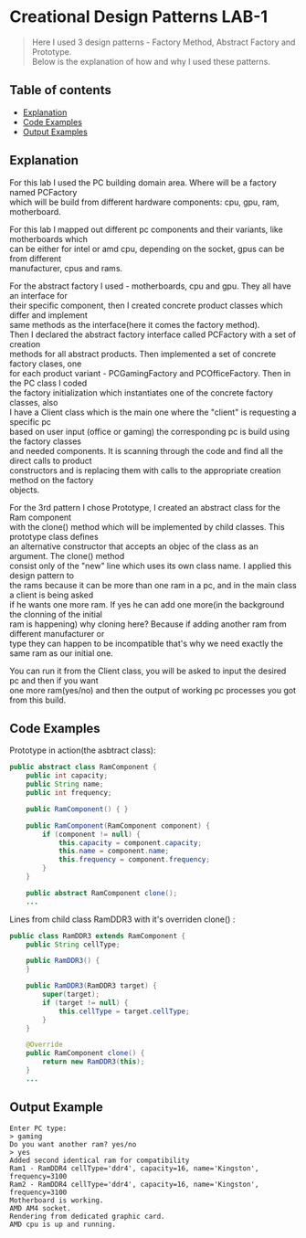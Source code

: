 # Creational Design Patterns LAB-1
> Here I used 3 design patterns - Factory Method, Abstract Factory and Prototype.  
> Below is the explanation of how and why I used these patterns.

## Table of contents

* [Explanation](#explanation)
* [Code Examples](#code-examples)
* [Output Examples](#output-examples)

## Explanation
For this lab I used the PC building domain area. Where will be a factory named PCFactory  
which will be build from different hardware components: cpu, gpu, ram, motherboard.    

For this lab I mapped out different pc components and their variants, like motherboards which  
can be either for intel or amd cpu, depending on the socket, gpus can be from different  
manufacturer, cpus and rams.  

For the abstract factory I used - motherboards, cpu and gpu. They all have an interface for  
their specific component, then I created concrete product classes which differ and implement  
same methods as the interface(here it comes the factory method).  
Then I declared the abstract factory interface called PCFactory with a set of creation  
methods for all abstract products. Then implemented a set of concrete factory clases, one  
for each product variant - PCGamingFactory and PCOfficeFactory. Then in the PC class I coded  
the factory initialization which instantiates one of the concrete factory classes, also  
I have a Client class which is the main one where the "client" is requesting a specific pc  
based on user input (office or gaming) the corresponding pc is build using the factory classes  
and needed components. It is scanning through the code and find all the direct calls to product  
constructors and is replacing them with calls to the appropriate creation method on the factory  
objects.

For the 3rd pattern I chose Prototype, I created an abstract class for the Ram component  
with the clone() method which will be implemented by child classes. This prototype class defines  
an alternative constructor that accepts an objec of the class as an argument. The clone() method  
consist only of the "new" line which uses its own class name. I applied this design pattern to  
the rams because it can be more than one ram in a pc, and in the main class a client is being asked    
if he wants one more ram. If yes he can add one more(in the background the clonning of the initial  
ram is happening) why cloning here? Because if adding another ram from different manufacturer or  
type they can happen to be incompatible that's why we need exactly the same ram as our initial one.

You can run it from the Client class, you will be asked to input the desired pc and then if you want  
one more ram(yes/no) and then the output of working pc processes you got from this build.   

## Code Examples
Prototype in action(the asbtract class):
```java
public abstract class RamComponent {
    public int capacity;
    public String name;
    public int frequency;

    public RamComponent() { }

    public RamComponent(RamComponent component) {
        if (component != null) {
            this.capacity = component.capacity;
            this.name = component.name;
            this.frequency = component.frequency;
        }
    }

    public abstract RamComponent clone();
    ...
```
Lines from child class RamDDR3 with it's overriden clone() :

```java
public class RamDDR3 extends RamComponent {
    public String cellType;

    public RamDDR3() {
    }

    public RamDDR3(RamDDR3 target) {
        super(target);
        if (target != null) {
            this.cellType = target.cellType;
        }
    }

    @Override
    public RamComponent clone() {
        return new RamDDR3(this);
    }
    ...
```
## Output Example
```
Enter PC type:
> gaming
Do you want another ram? yes/no
> yes
Added second identical ram for compatibility
Ram1 - RamDDR4 cellType='ddr4', capacity=16, name='Kingston', frequency=3100
Ram2 - RamDDR4 cellType='ddr4', capacity=16, name='Kingston', frequency=3100
Motherboard is working.
AMD AM4 socket.
Rendering from dedicated graphic card.
AMD cpu is up and running.
```

